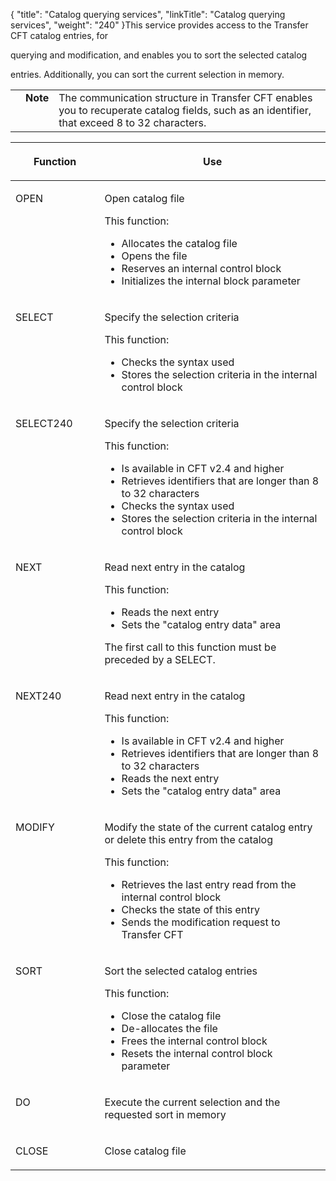 {
    "title": "Catalog querying services",
    "linkTitle": "Catalog querying services",
    "weight": "240"
}This service provides access to the Transfer CFT catalog entries, for
querying and modification, and enables you to sort the selected catalog
entries. Additionally, you can sort the current selection in memory.

<table cellpadding="0" cellspacing="0">
   <col/>
   <col/>
   <col/>
      <tr>
         <td valign="top">         </td>
         <td valign="top"><span><b>Note</b></span>
         </td>
         <td data-mc-autonum="&lt;b&gt;Note&lt;/b&gt;" valign="top">The communication structure 
 in Transfer CFT enables you to recuperate catalog fields, such 
 as an identifier, that exceed 8 to 32 characters.         </td>
      </tr>
</table>

<table cellspacing="0">
   <col/>
   <col/>
   <thead>
      <tr>
         <th>
            <p>Function</p>
</th>
         <th>
            <p>Use</p>
</th>
      </tr>
   </thead>
   <tbody>
      <tr valign="top">
         <td width="28.255%">
            <p>OPEN</p>
         </td>
         <td width="71.745%">
            <p>Open catalog file</p>
            <p>This function:</p>
            <ul>
               <li>Allocates 
 the catalog file               </li>
               <li>Opens 
 the file               </li>
               <li>Reserves 
 an internal control block               </li>
               <li>Initializes 
 the internal block parameter                </li>
            </ul>
         </td>
      </tr>
      <tr valign="top">
         <td width="28.255%">
            <p>SELECT</p>
         </td>
         <td width="71.745%">
            <p>Specify the selection criteria</p>
            <p>This function:</p>
            <ul>
               <li>Checks 
 the syntax used               </li>
               <li>Stores 
 the selection criteria in the internal control block               </li>
            </ul>
         </td>
      </tr>
      <tr valign="top">
         <td colspan="1" rowspan="1" width="28.255%">
            <p>SELECT240</p>
         </td>
         <td colspan="1" rowspan="1" width="71.745%">
            <p>Specify the selection criteria</p>
            <p>This function:</p>
            <ul>
               <li>Is available 
 in CFT v2.4 and higher               </li>
               <li>Retrieves 
 identifiers that are longer than 8 to 32 characters               </li>
               <li>Checks 
 the syntax used               </li>
               <li>Stores 
 the selection criteria in the internal control block               </li>
            </ul>
         </td>
      </tr>
      <tr valign="top">
         <td width="28.255%">
            <p>NEXT</p>
         </td>
         <td width="71.745%">
            <p>Read next entry in the catalog</p>
            <p>This function:</p>
            <ul>
               <li>Reads 
 the next entry               </li>
               <li>Sets 
 the "catalog entry data" area               </li>
            </ul>
            <p>The first call to this function must be preceded by a SELECT.</p>
         </td>
      </tr>
      <tr valign="top">
         <td colspan="1" rowspan="1" width="28.255%">
            <p>NEXT240</p>
         </td>
         <td colspan="1" rowspan="1" width="71.745%">
            <p>Read next entry in the catalog</p>
            <p>This function:</p>
            <ul>
               <li>Is available 
 in CFT v2.4 and higher               </li>
               <li>Retrieves 
 identifiers that are longer than 8 to 32 characters               </li>
               <li>Reads 
 the next entry               </li>
               <li>Sets 
 the "catalog entry data" area               </li>
            </ul>
         </td>
      </tr>
      <tr valign="top">
         <td width="28.255%">
            <p>MODIFY</p>
         </td>
         <td width="71.745%">
            <p>Modify the state of the current catalog entry or delete 
 this entry from the catalog</p>
            <p>This function:</p>
            <ul>
               <li>Retrieves 
 the last entry read from the internal control block               </li>
               <li>Checks 
 the state of this entry               </li>
               <li>Sends 
 the modification request to  <span>Transfer CFT</span>               </li>
            </ul>
         </td>
      </tr>
      <tr valign="top">
         <td width="28.255%">
            <p>SORT</p>
         </td>
         <td width="71.745%">
            <p>Sort the selected catalog entries</p>
            <p>This function:</p>
            <ul>
               <li>Close 
 the catalog file               </li>
               <li>De-allocates 
 the file               </li>
               <li>Frees 
 the internal control block               </li>
               <li>Resets 
 the internal control block parameter               </li>
            </ul>
         </td>
      </tr>
      <tr valign="top">
         <td width="28.255%">
            <p>DO</p>
         </td>
         <td width="71.745%">
            <p>Execute the current selection and the requested sort in 
 memory</p>
         </td>
      </tr>
      <tr valign="top">
         <td width="28.255%">
            <p>CLOSE</p>
         </td>
         <td width="71.745%">
            <p>Close catalog file</p>
         </td>
      </tr>
   </tbody>
</table>
